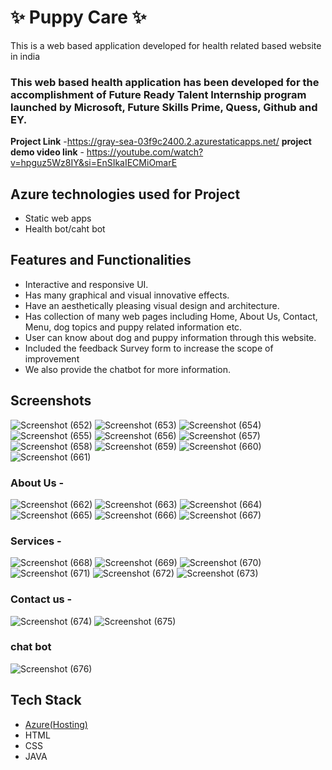 # ✨  Puppy Care ✨

This is a web based application developed for health related based website in india

### This web based health application has been developed for the accomplishment of Future Ready Talent Internship program launched by Microsoft, Future Skills Prime, Quess, Github and EY.


**Project Link** -https://gray-sea-03f9c2400.2.azurestaticapps.net/
**project demo video link** - https://youtube.com/watch?v=hpguz5Wz8IY&si=EnSIkaIECMiOmarE

## Azure technologies used for Project

- Static web apps
- Health bot/caht bot

## Features and Functionalities 

- Interactive and responsive UI.
- Has many graphical and visual innovative effects.
- Have an aesthetically pleasing visual design and architecture.
- Has collection of many web pages including Home, About Us, Contact, Menu, dog topics and puppy related information etc.
- User can know about dog and puppy information through this website.
- Included the feedback Survey form to increase the scope of improvement 
- We also provide the chatbot for more information.

## Screenshots
![Screenshot (652)](https://user-images.githubusercontent.com/117817517/206442543-fc04bb3e-6a7b-4342-b163-9216308494a8.png)
![Screenshot (653)](https://user-images.githubusercontent.com/117817517/206442564-4dae42a9-33c7-4222-beb9-4d53ea15eb47.png)
![Screenshot (654)](https://user-images.githubusercontent.com/117817517/206442572-afc2f772-bc34-41dd-aa9d-f3716ab19bf5.png)
![Screenshot (655)](https://user-images.githubusercontent.com/117817517/206442576-baaa9012-96e9-4c03-bb20-949a224bf33f.png)
![Screenshot (656)](https://user-images.githubusercontent.com/117817517/206442581-c9b30988-a350-4bed-9f4b-c091289ec23d.png)
![Screenshot (657)](https://user-images.githubusercontent.com/117817517/206442585-9c2a44af-0120-46de-96e4-fa14d2c79aca.png)
![Screenshot (658)](https://user-images.githubusercontent.com/117817517/206442588-1deac870-a53d-4a49-ac1d-7d698bc6c3cd.png)
![Screenshot (659)](https://user-images.githubusercontent.com/117817517/206442594-6e6c8036-b513-49db-8523-b4fb9bb98e42.png)
![Screenshot (660)](https://user-images.githubusercontent.com/117817517/206442597-964b7993-e315-4cb7-96fc-311a1007d61d.png)
![Screenshot (661)](https://user-images.githubusercontent.com/117817517/206442605-f3cc96c3-1e04-47bc-88c8-d769ed989aba.png)

### About Us -
![Screenshot (662)](https://user-images.githubusercontent.com/117817517/206442981-057520b7-6ef9-4ca8-ad12-0031ad0d53cc.png)
![Screenshot (663)](https://user-images.githubusercontent.com/117817517/206443013-a02bd999-8e5b-43b1-801f-3d3b3c5a8d81.png)
![Screenshot (664)](https://user-images.githubusercontent.com/117817517/206443023-bfc393fe-2963-45cc-b077-c027583566d0.png)
![Screenshot (665)](https://user-images.githubusercontent.com/117817517/206443134-3bdb5352-00d1-4857-ba35-1e6baac705d7.png)
![Screenshot (666)](https://user-images.githubusercontent.com/117817517/206443168-eda97418-481e-4f1a-a673-87a575436e21.png)
![Screenshot (667)](https://user-images.githubusercontent.com/117817517/206443214-2de3553e-f4ec-404c-bf70-d7147b663429.png)

### Services -

![Screenshot (668)](https://user-images.githubusercontent.com/117817517/206443477-d8b650f7-ab47-4280-862f-13cc3aa47af0.png)
![Screenshot (669)](https://user-images.githubusercontent.com/117817517/206443512-eb96ef3b-afc9-4110-abeb-baf6ce8f70df.png)
![Screenshot (670)](https://user-images.githubusercontent.com/117817517/206443518-da9b1a38-7ef9-476b-9edf-1b3bba404f28.png)
![Screenshot (671)](https://user-images.githubusercontent.com/117817517/206443526-6c505499-9aa3-4562-a618-b7fa061c1daf.png)
![Screenshot (672)](https://user-images.githubusercontent.com/117817517/206443534-d65ec373-c6e1-4962-831c-d57837d566e6.png)
![Screenshot (673)](https://user-images.githubusercontent.com/117817517/206443549-575828f8-9796-4b35-96c8-97c8c0c654cf.png)

### Contact us -
![Screenshot (674)](https://user-images.githubusercontent.com/117817517/206443798-7d7e2e44-68a6-4480-b0a2-712d1384d951.png)
![Screenshot (675)](https://user-images.githubusercontent.com/117817517/206443823-7140f793-aad3-469e-bd41-ee7f8ac531b9.png)


### chat bot
![Screenshot (676)](https://user-images.githubusercontent.com/117817517/206443899-5af5ceda-5d36-4011-8ad5-6c59b5ba629d.png)

## Tech Stack 

- [Azure(Hosting)](https://azure.microsoft.com/en-in/features/azure-portal/)
- HTML
- CSS
- JAVA

